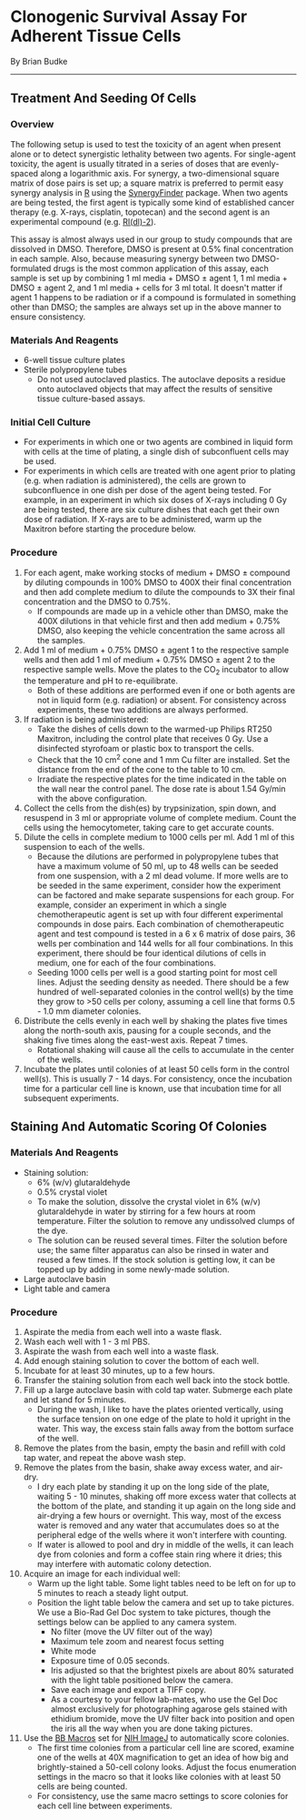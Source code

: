 # Clonogenic Survival Assay For Adherent Tissue Cells
By Brian Budke
___
## Treatment And Seeding Of Cells
### Overview
The following setup is used to test the toxicity of an agent when present alone or to detect synergistic lethality between two agents. For single-agent toxicity, the agent is usually titrated in a series of doses that are evenly-spaced along a logarithmic axis. For synergy, a two-dimensional square matrix of dose pairs is set up; a square matrix is preferred to permit easy synergy analysis in [R](https://cran.r-project.org/) using the [SynergyFinder](https://bioconductor.org/packages/release/bioc/html/synergyfinder.html) package. When two agents are being tested, the first agent is typically some kind of established cancer therapy (e.g. X-rays, cisplatin, topotecan) and the second agent is an experimental compound (e.g. [RI(dl)-2](https://www.ncbi.nlm.nih.gov/pubmed/27049177)).

This assay is almost always used in our group to study compounds that are dissolved in DMSO. Therefore, DMSO is present at 0.5% final concentration in each sample. Also, because measuring synergy between two DMSO-formulated drugs is the most common application of this assay, each sample is set up by combining 1 ml media + DMSO ± agent 1, 1 ml media + DMSO ± agent 2, and 1 ml media + cells for 3 ml total. It doesn't matter if agent 1 happens to be radiation or if a compound is formulated in something other than DMSO; the samples are always set up in the above manner to ensure consistency.

### Materials And Reagents
- 6-well tissue culture plates
- Sterile polypropylene tubes
	- Do not used autoclaved plastics. The autoclave deposits a residue onto autoclaved objects that may affect the results of sensitive tissue culture-based assays.

### Initial Cell Culture
- For experiments in which one or two agents are combined in liquid form with cells at the time of plating, a single dish of subconfluent cells may be used.
- For experiments in which cells are treated with one agent prior to plating (e.g. when radiation is administered), the cells are grown to subconfluence in one dish per dose of the agent being tested. For example, in an experiment in which six doses of X-rays including 0 Gy are being tested, there are six culture dishes that each get their own dose of radiation. If X-rays are to be administered, warm up the Maxitron before starting the procedure below.

### Procedure
1. For each agent, make working stocks of medium + DMSO ± compound by diluting compounds in 100% DMSO to 400X their final concentration and then add complete medium to dilute the compounds to 3X their final concentration and the DMSO to 0.75%.
	- If compounds are made up in a vehicle other than DMSO, make the 400X dilutions in that vehicle first and then add medium + 0.75% DMSO, also keeping the vehicle concentration the same across all the samples.
1. Add 1 ml of medium + 0.75% DMSO ± agent 1 to the respective sample wells and then add 1 ml of medium + 0.75% DMSO ± agent 2 to the respective sample wells. Move the plates to the CO<sub>2</sub> incubator to allow the temperature and pH to re-equilibrate.
	- Both of these additions are performed even if one or both agents are not in liquid form (e.g. radiation) or absent. For consistency across experiments, these two additions are always performed.
1. If radiation is being administered:
	- Take the dishes of cells down to the warmed-up Philips RT250 Maxitron, including the control plate that receives 0 Gy. Use a disinfected styrofoam or plastic box to transport the cells.
	- Check that the 10 cm<sup>2</sup> cone and 1 mm Cu filter are installed. Set the distance from the end of the cone to the table to 10 cm.
	- Irradiate the respective plates for the time indicated in the table on the wall near the control panel. The dose rate is about 1.54 Gy/min with the above configuration.
1. Collect the cells from the dish(es) by trypsinization, spin down, and resuspend in 3 ml or appropriate volume of complete medium. Count the cells using the hemocytometer, taking care to get accurate counts.
1. Dilute the cells in complete medium to 1000 cells per ml. Add 1 ml of this suspension to each of the wells.
	- Because the dilutions are performed in polypropylene tubes that have a maximum volume of 50 ml, up to 48 wells can be seeded from one suspension, with a 2 ml dead volume. If more wells are to be seeded in the same experiment, consider how the experiment can be factored and make separate suspensions for each group. For example, consider an experiment in which a single chemotherapeutic agent is set up with four different experimental compounds in dose pairs. Each combination of chemotherapeutic agent and test compound is tested in a 6 x 6 matrix of dose pairs, 36 wells per combination and 144 wells for all four combinations. In this experiment, there should be four identical dilutions of cells in medium, one for each of the four combinations.
	- Seeding 1000 cells per well is a good starting point for most cell lines. Adjust the seeding density as needed. There should be a few hundred of well-separated colonies in the control well(s) by the time they grow to >50 cells per colony, assuming a cell line that forms 0.5 - 1.0 mm diameter colonies.
1. Distribute the cells evenly in each well by shaking the plates five times along the north-south axis, pausing for a couple seconds, and the shaking five times along the east-west axis. Repeat 7 times.
	- Rotational shaking will cause all the cells to accumulate in the center of the wells.
1. Incubate the plates until colonies of at least 50 cells form in the control well(s). This is usually 7 - 14 days. For consistency, once the incubation time for a particular cell line is known, use that incubation time for all subsequent experiments.

## Staining And Automatic Scoring Of Colonies
### Materials And Reagents
- Staining solution:
	- 6% (w/v) glutaraldehyde
	- 0.5% crystal violet
	- To make the solution, dissolve the crystal violet in 6% (w/v) glutaraldehyde in water by stirring for a few hours at room temperature. Filter the solution to remove any undissolved clumps of the dye.
	- The solution can be reused several times. Filter the solution before use; the same filter apparatus can also be rinsed in water and reused a few times. If the stock solution is getting low, it can be topped up by adding in some newly-made solution.
- Large autoclave basin
- Light table and camera

### Procedure
1. Aspirate the media from each well into a waste flask.
1. Wash each well with 1 - 3 ml PBS.
1. Aspirate the wash from each well into a waste flask.
1. Add enough staining solution to cover the bottom of each well.
1. Incubate for at least 30 minutes, up to a few hours.
1. Transfer the staining solution from each well back into the stock bottle.
1. Fill up a large autoclave basin with cold tap water. Submerge each plate and let stand for 5 minutes.
	- During the wash, I like to have the plates oriented vertically, using the surface tension on one edge of the plate to hold it upright in the water. This way, the excess stain falls away from the bottom surface of the well.
1. Remove the plates from the basin, empty the basin and refill with cold tap water, and repeat the above wash step.
1. Remove the plates from the basin, shake away excess water, and air-dry.
	- I dry each plate by standing it up on the long side of the plate, waiting 5 - 10 minutes, shaking off more excess water that collects at the bottom of the plate, and standing it up again on the long side and air-drying a few hours or overnight. This way, most of the excess water is removed and any water that accumulates does so at the peripheral edge of the wells where it won't interfere with counting.
	- If water is allowed to pool and dry in middle of the wells, it can leach dye from colonies and form a coffee stain ring where it dries; this may interfere with automatic colony detection.
1. Acquire an image for each individual well:
	- Warm up the light table. Some light tables need to be left on for up to 5 minutes to reach a steady light output.
	- Position the light table below the camera and set up to take pictures. We use a Bio-Rad Gel Doc system to take pictures, though the settings below can be applied to any camera system.
		- No filter (move the UV filter out of the way)
		- Maximum tele zoom and nearest focus setting
		- White mode
		- Exposure time of 0.05 seconds.
		- Iris adjusted so that the brightest pixels are about 80% saturated with the light table positioned below the camera.
		- Save each image and export a TIFF copy.
		- As a courtesy to your fellow lab-mates, who use the Gel Doc almost exclusively for photographing agarose gels stained with ethidium bromide, move the UV filter back into position and open the iris all the way when you are done taking pictures.
1. Use the [BB Macros](https://github.com/bbudke/BB_macros) set for [NIH ImageJ](https://imagej.nih.gov/ij/) to automatically score colonies.
	- The first time colonies from a particular cell line are scored, examine one of the wells at 40X magnification to get an idea of how big and brightly-stained a 50-cell colony looks. Adjust the focus enumeration settings in the macro so that it looks like colonies with at least 50 cells are being counted.
	- For consistency, use the same macro settings to score colonies for each cell line between experiments.